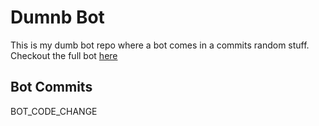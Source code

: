 # Dumnb Bot

This is my dumb bot repo where a bot comes in a commits random stuff. Checkout the full bot [here](https://github.com/sehmim2/git-commit-bot)

## Bot Commits
BOT_CODE_CHANGE
